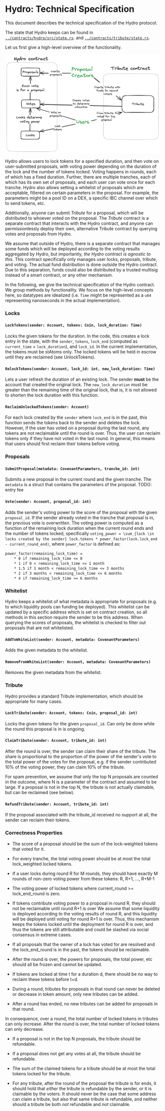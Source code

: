 # Hydro: Technical Specification
This document describes the technical specification of the Hydro protocol. 

The state that Hydro keeps can be found in [`../contracts/hydro/src/state.rs`](../contracts/hydro/src/state.rs).
and [`../contracts/tribute/state.rs`](../contracts/tribute/state.rs).

Let us first give a high-level overview of the functionality.

![High-level overview of Hydro](../images/contract_overview.png)

Hydro allows users to lock tokens for a specified duration, and then vote on user-submitted proposals, with voting power depending on the
duration of the lock and the number of tokens locked.
Voting happens in rounds, each of which has a fixed duration.
Further, there are multiple tranches, each of which has its own set of proposals, and each user can vote once for each tranche.
Hydro also allows setting a whitelist of proposals which are acceptable, filtered on certain parameters in the proposal.
For example, the parameters might be a pool ID on a DEX, a specific IBC channel over which to send tokens, etc.


Additionally, anyone can submit *Tribute* for a proposal, which will be distributed to whoever voted on the proposal.
The *Tribute* contract is a separate contract that interacts with the Hydro contract, and anyone can permissionlessly deploy their own, alternative
Tribute contract by querying votes and proposals from Hydro.

We assume that outside of Hydro, there is a separate contract that manages some funds which will be deployed according to
the voting results aggregated by Hydro, but importantly, *the Hydro contract is agnostic to this*.
This contract specifically only manages user locks, proposals, tribute, and voting.
The actual fund distribution is done outside the Hydro contract. Due to this separation, funds could also be distributed by a trusted multisig instead of a smart contract, or any other mechanism.

In the following, we give the technical specification of the Hydro contract.
We group methods by functionality.
We focus on the high-level concepts here, so datatypes are idealized (i.e. `Time` might be represented as a `u64` representing nanoseconds in the actual implementation).

### Locks

#### `LockTokens(sender: Account, tokens: Coin, lock_duration: Time)`
Locks the given tokens for the duration.
In the code, this creates a lock entry in the state, with the `sender`, `tokens`, `lock_end` (computed as `current_time` + `lock_duration`), and `lock_id`.
In the current implementation, the tokens must be stAtoms only.
The locked tokens will be held in escrow until they are reclaimed (see UnlockTokens).

#### `RelockTokens(sender: Account, lock_id: int, new_lock_duration: Time)`
Lets a user refresh the duration of an existing lock.
The sender **must** be the account that created the original lock.
The `new_lock_duration` must be greater than the remaining time of the original lock, that is, it is not allowed to shorten the lock duration
with this function.

#### `ReclaimUnlockedTokens(sender: Account)`
For each lock created by the `sender` where `lock_end` is in the past, this function sends the tokens back to the sender and deletes the lock.
However, if the user has voted on a proposal during the last round, any tokens are not reclaimable until the round is over.
Thus, the user can reclaim tokens only if they have not voted in the last round.
In general, this means that users should first reclaim their tokens before voting.

### Proposals
#### `SubmitProposal(metadata: CovenantParameters, tranche_id: int)`
Submits a new proposal in the current round and the given tranche.
The `metadata` is a struct that contains the parameters of the proposal.
TODO: entry fee

#### `Vote(sender: Account, proposal_id: int)`
Adds the sender's voting power to the score of the proposal with the given `proposal_id`.
If the sender already voted in the tranche that proposal is in, the previous vote is overwritten.
The voting power is computed as a function of the remaining lock duration when the current round ends and the number of tokens locked, specifically
`voting_power = \sum_{lock \in locks created by the sender} lock.tokens * power_factor(lock.lock_end - current_round_end)`,
where `power_factor` is defined as:
```
power_factor(remaining_lock_time) = 
    * 0 if remaining_lock_time <= 0
    * 1 if 0 < remaining_lock_time <= 1 month
    * 1.5 if 1 month < remaining_lock_time <= 3 months
    * 2 if 3 months < remaining_lock_time <= 6 months
    * 4 if remaining_lock_time >= 6 months
```


### Whitelist

Hydro keeps a whitelist of what metadata is appropriate for proposals (e.g. to which liquidity pools can funding be deployed).
This whitelist can be updated by a specific address which is set on contract creation, so all methods in this section
require the sender to be this address.
When querying the scores of proposals, the whitelist is checked to filter out proposals that are not whitelisted.

#### `AddToWhiteList(sender: Account, metadata: CovenantParameters)`
Adds the given metadata to the whitelist.

#### `RemoveFromWhiteList(sender: Account, metadata: CovenantParameters)`
Removes the given metadata from the whitelist.

### Tribute

Hydro provides a standard Tribute implementation, which should be appropriate for many cases.

#### `LockTribute(sender: Account, tokens: Coin, proposal_id: int)`
Locks the given tokens for the given `proposal_id`. Can only be done while the round this proposal is in is ongoing.

#### `ClaimTribute(sender: Account, tribute_id: int)`
After the round is over, the sender can claim their share of the tribute. The share is proportional to the proportion of the power of the
sender's vote to the total power of the votes for the proposal, e.g. if the sender contributed 10% of the voting power, they can claim 10% of the tribute.

For spam prevention, we assume that only the top N proposals are counted in the outcome, where N is a parameter of the contract and
assumed to be large.
If a proposal is not in the top N, the tribute is not actually claimable, but can be reclaimed (see below).

#### `RefundTribute(sender: Account, tribute_id: int)`
If the proposal associated with the tribute_id received no support at all, the sender can reclaim their tokens.



### Correctness Properties

* The score of a proposal should be the sum of the lock-weighted tokens that voted for it.

* For every tranche, the total voting power should be at most the total lock_weighted locked tokens.

* If a user locks during round R for M rounds, they should have exactly M rounds of non-zero voting power from these tokens: R, R+1, ..., R+M-1

* The voting power of locked tokens where current_round >= lock_end_round is zero.

* If tokens contribute voting power to a proposal in round R, they should not be reclaimable until round R+1 is over
We assume that some liquidity is deployed according to the voting results of round R, and this liquidity will be deployed until voting for round R+1 is over.
Thus, this mechanism keeps the tokens locked until the deployment for round R is over, and thus the tokens are still attributable and could be slashed via
social consensus in extreme cases.

* If all proposals that the owner of a lock has voted for are resolved and the lock_end_round is in the past, the tokens should be reclaimable.

* After the round is over, the powers for proposals, the total power, etc should all be frozen and cannot be updated.

* If tokens are locked at time t for a duration d, there should be no way to reclaim these tokens before t+d.

* During a round, tributes for proposals in that round can never be deleted or decrease in token amount, only new tributes can be added.

* After a round has ended, no new tributes can be added for proposals in that round.

In consequence, over a round, the total number of locked tokens in tributes can only increase.
After the round is over, the total number of locked tokens can only decrease.

* If a proposal is not in the top N proposals, the tribute should be refundable.

* If a proposal does not get any votes at all, the tribute should be refundable.

* The sum of the claimed tokens for a tribute should be at most the total tokens locked for the tribute.

* For any tribute, after the round of the proposal the tribute is for ends, it should hold that *either* the tribute is refundable by the sender, or it is claimable by the voters. It should never be the case that some address can claim a tribute, but also that same tribute is refundable, and neither should a tribute be both *not* refundable and *not* claimable.